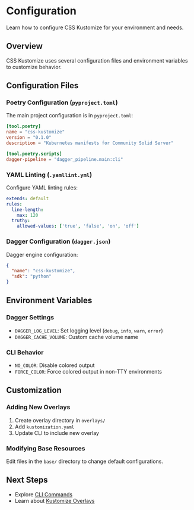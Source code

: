 # Configuration

Learn how to configure CSS Kustomize for your environment and needs.

## Overview

CSS Kustomize uses several configuration files and environment variables to customize behavior.

## Configuration Files

### Poetry Configuration (`pyproject.toml`)

The main project configuration is in `pyproject.toml`:

```toml
[tool.poetry]
name = "css-kustomize"
version = "0.1.0"
description = "Kubernetes manifests for Community Solid Server"

[tool.poetry.scripts]
dagger-pipeline = "dagger_pipeline.main:cli"
```

### YAML Linting (`.yamllint.yml`)

Configure YAML linting rules:

```yaml
extends: default
rules:
  line-length:
    max: 120
  truthy:
    allowed-values: ['true', 'false', 'on', 'off']
```

### Dagger Configuration (`dagger.json`)

Dagger engine configuration:

```json
{
  "name": "css-kustomize",
  "sdk": "python"
}
```

## Environment Variables

### Dagger Settings

- `DAGGER_LOG_LEVEL`: Set logging level (`debug`, `info`, `warn`, `error`)
- `DAGGER_CACHE_VOLUME`: Custom cache volume name

### CLI Behavior

- `NO_COLOR`: Disable colored output
- `FORCE_COLOR`: Force colored output in non-TTY environments

## Customization

### Adding New Overlays

1. Create overlay directory in `overlays/`
1. Add `kustomization.yaml`
1. Update CLI to include new overlay

### Modifying Base Resources

Edit files in the `base/` directory to change default configurations.

## Next Steps

- Explore [CLI Commands](../user-guide/cli-commands.md)
- Learn about [Kustomize Overlays](../user-guide/kustomize-overlays.md)
